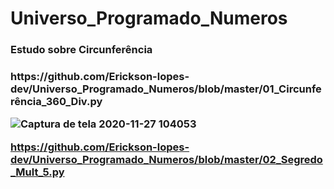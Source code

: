 # Universo_Programado_Numeros

<h3>Estudo sobre Circunferência<h3>
<p>https://github.com/Erickson-lopes-dev/Universo_Programado_Numeros/blob/master/01_Circunferência_360_Div.py</p>
  
![Captura de tela 2020-11-27 104053](https://user-images.githubusercontent.com/62525983/100544852-63917800-3237-11eb-8cc9-916befb15f0a.png)


https://github.com/Erickson-lopes-dev/Universo_Programado_Numeros/blob/master/02_Segredo_Mult_5.py
